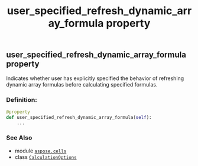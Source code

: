 ﻿---
title: user_specified_refresh_dynamic_array_formula property
second_title: Aspose.Cells for Python via .NET API References
description: 
type: docs
weight: 120
url: /aspose.cells/calculationoptions/user_specified_refresh_dynamic_array_formula/
is_root: false
---

## user_specified_refresh_dynamic_array_formula property


Indicates whether user has explicitly specified the behavior of
refreshing dynamic array formulas before calculating specified formulas.
### Definition:
```python
@property
def user_specified_refresh_dynamic_array_formula(self):
    ...
```

### See Also
* module [`aspose.cells`](../../)
* class [`CalculationOptions`](/cells/python-net/aspose.cells/calculationoptions)
